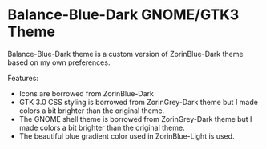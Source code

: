 # Balance-Blue-Dark GNOME/GTK3 Theme

Balance-Blue-Dark theme is a custom version of ZorinBlue-Dark theme based on my own preferences.

Features:

- Icons are borrowed from ZorinBlue-Dark
- GTK 3.0 CSS styling is borrowed from ZorinGrey-Dark theme but I made colors a bit brighter than the original theme.
- The GNOME shell theme is borrowed from ZorinGrey-Dark theme but I made colors a bit brighter than the original theme.
- The beautiful blue gradient color used in ZorinBlue-Light is used.

